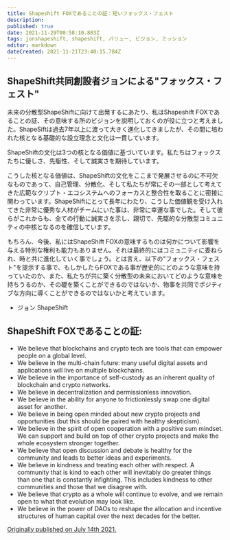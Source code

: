 ```yaml
---
title: Shapeshift FOXであることの証：短いフォックス・フェスト
description: 
published: true
date: 2021-11-29T00:58:10.803Z
tags: jonshapeshift, shapeshift, バリュー, ビジョン, ミッション
editor: markdown
dateCreated: 2021-11-21T23:40:15.784Z
---
```


## ShapeShift共同創設者ジョンによる"フォックス・フェスト"

未来の分散型ShapeShiftに向けて出発するにあたり、私はShapeshift FOXであることの証、その意味する所のビジョンを説明しておくのが役に立つと考えました。ShapeSiftは過去7年以上に渡って大きく進化してきましたが、その間に培われた核となる基礎的な設立理念と文化は一貫しています。

ShapeShiftの文化は3つの核となる価値に基づいています。私たちはフォックスたちに優しさ、先駆性、そして誠実さを期待しています。


こうした核となる価値は、ShapeShiftの文化をここまで発展させるのに不可欠なものであって、自己管理、分散化、そして私たちが常にその一部として考えてきた広範なクリプト・エコシステムへのフォーカスと整合性を取ることに密接に関わっています。ShapeShiftにとって長年にわたり、こうした価値観を受け入れてきた非常に優秀な人材がチームにいた事は、非常に幸運な事でした。そして彼らがこれからも、全ての行動に誠実さを示し、親切で、先駆的な分散型コミュニティの中核となるのを確信しています。


もちろん、今後、私にはShapeShift FOXの意味するものは何かについて影響を与える特別な権利も能力もありません。それは最終的にはコミュニティに委ねられ、時と共に進化していく事でしょう。とは言え、以下の"フォックス・フェスト"を提示する事で、もしかしたらFOXである事が歴史的にどのような意味を持っていたのか、また、私たちが共に築く分散型の未来においてどのような意味を持ちうるのか、その礎を築くことができるのではないか、物事を共同でポジティブな方向に導くことができるのではないかと考えています。


- ジョン ShapeShift

## ShapeShift FOXであることの証:

- We believe that blockchains and crypto tech are tools that can empower people on a global level.
- We believe in the multi-chain future: many useful digital assets and applications will live on multiple blockchains.
- We believe in the importance of self-custody as an inherent quality of blockchain and crypto networks.
- We believe in decentralization and permissionless innovation.
- We believe in the ability for anyone to frictionlessly swap one digital asset for another. 
- We believe in being open minded about new crypto projects and opportunities (but this should be paired with healthy skepticism).
- We believe in the spirit of open cooperation with a positive sum mindset. We can support and build on top of other crypto projects and make the whole ecosystem stronger together.
- We believe that open discussion and debate is healthy for the community and leads to better ideas and experiments.
- We believe in kindness and treating each other with respect. A community that is kind to each other will inevitably do greater things than one that is constantly infighting. This includes kindness to other communities and those that we disagree with.
- We believe that crypto as a whole will continue to evolve, and we remain open to what that evolution may look like.
- We believe in the power of DAOs to reshape the allocation and incentive structures of human capital over the next decades for the better.

[Originally published on July 14th 2021.](https://shapeshift.com/library/what-it-means-to-be-a-shapeshift-fox-a-short-foxifesto)
